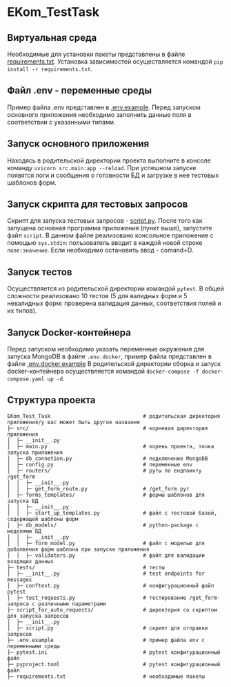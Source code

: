 # EKom_TestTask

## Виртуальная среда
Необходимые для установки пакеты представлены в файле [requirements.txt](https://github.com/Anastasiia-Pov/EKom_TestTask/blob/main/requirements.txt). 
Установка зависимостей осуществляется командой `pip install -r requirements.txt`.

## Файл .env - переменные среды
Пример файла .env представлен в [.env.example](https://github.com/Anastasiia-Pov/EKom_TestTask/blob/main/.env.example).
Перед запуском основного приложения необходимо заполнить данные поля в соответствии с указанными типами.

## Запуск основного приложения
Находясь в родительской директории проекта выполните в консоле команду `uvicorn src.main:app --reload`.
При успешном запуске появятся логи и сообщения о готовности БД и загрузке в нее тестовых шаблонов форм.

## Запуск скрипта для тестовых запросов
Скрипт для запуска тестовых запросов - [script.py](https://github.com/Anastasiia-Pov/EKom_TestTask/blob/main/script_for_auto_requests/script.py).
После того как запущена основная программа приложения (пункт выше), запустите файл `script`.
В данном файле реализовано консольное приложение с помощью `sys.stdin`: пользователь вводит в каждой новой строке `поле:значение`.
Если необходимо остановить ввод - comand+D.

## Запуск тестов
Осуществляется из родительской директории командой `pytest`.
В общей сложности реализовано 10 тестов (5 для валидных форм и 5 невалидных форм: проверена валидация данных, соответствия полей и их типов).

## Запуск Docker-контейнера
Перед запуском необходимо указать переменные окружения для запуска MongoDB в файле `.env.docker`, пример файла представлен в файле [.env.docker.example](https://github.com/Anastasiia-Pov/EKom_TestTask/blob/main/.env.docker.example)
В родительской директории сборка и запуск docker-контейнера осуществляется командой `docker-compose -f docker-compose.yaml up -d`.

## Структура проекта
```
EKom_Test_Task                              # родительская директория приложения/у вас может быть другое название
├─ src/                                     # корневая директория приложения                           
│  ├─ __init__.py                           
│  ├─ main.py                               # корень проекта, точка запуска приложения
│  ├─ db_connetion.py                       # подключение MongoDB
│  ├─ config.py                             # переменные env
│  ├─ routers/                              # руты по ендпоинту /get_form
│  │  ├─ __init__.py                        
│  │  ├─ get_form_route.py                  # /get_form рут 
│  ├─ forms_templates/                      # формы шаблонов для запуска БД
│  │  ├─ __init__.py                                                   
│  │  ├─ start_up_templates.py              # файл с тестовой базой, содержащей шаблоны форм
│  ├─ db_models/                            # python-package с моделями БД
│  │  ├─ __init__.py                                                   
│  │  ├─ form_model.py                      # файл с моделью для добалвения форм шаблона при запуске приложения
│  │  ├─ validators.py                      # файл для валидации входящих данных
├─ tests/                                   # тесты
│  ├─ __init__.py                           # test endpoints for messages
│  ├─ conftest.py                           # конфигурационный файл pytest
│  ├─ test_requests.py                      # тестирование /get_form-запроса с различными параметрами
├─ script_for_auto_requests/                # директория со скриптом для запуска запросов
│  ├─ __init__.py
│  ├─ script.py                             # скрипт для отправки запросов
├─ .env.example                             # пример файла env с переменными среды
├─ pytest.ini                               # pytest конфигурационный файл
├─ pyproject.toml                           # pytest конфигурационный файл
├─ requirements.txt                         # необходимые пакеты
```
